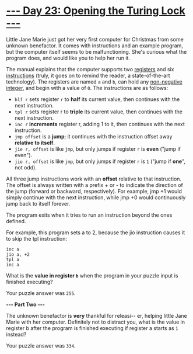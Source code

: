 # [--- Day 23: Opening the Turing Lock ---](http://adventofcode.com/2015/day/23)

Little Jane Marie just got her very first computer for Christmas from some unknown benefactor. It comes with instructions and an example program, but the computer itself seems to be malfunctioning. She's curious what the program does, and would like you to help her run it.

The manual explains that the computer supports two [registers](https://en.wikipedia.org/wiki/Processor_register) and six [instructions](https://en.wikipedia.org/wiki/Instruction_set_architecture) (truly, it goes on to remind the reader, a state-of-the-art technology). The registers are named ``a`` and ``b``, can hold any [non-negative integer](https://en.wikipedia.org/wiki/Natural_number), and begin with a value of ``0``. The instructions are as follows:

- ``hlf r`` sets register ``r`` to **half** its current value, then continues with the next instruction.
- ``tpl r`` sets register r to **triple** its current value, then continues with the next instruction.
- ``inc r`` **increments** register r, adding 1 to it, then continues with the next instruction.
- ``jmp offset`` is a **jump**; it continues with the instruction offset away **relative to itself**.
- ``jie r, offset`` is like ``jmp``, but only jumps if register ``r`` is **even** ("jump if even").
- ``jio r, offset`` is like ``jmp``, but only jumps if register ``r`` is ``1`` ("jump if **one**", not odd).

All three jump instructions work with an **offset** relative to that instruction. The offset is always written with a prefix + or - to indicate the direction of the jump (forward or backward, respectively). For example, jmp +1 would simply continue with the next instruction, while jmp +0 would continuously jump back to itself forever.

The program exits when it tries to run an instruction beyond the ones defined.

For example, this program sets a to 2, because the jio instruction causes it to skip the tpl instruction:
```
inc a
jio a, +2
tpl a
inc a
```
What is the **value in register ``b``** when the program in your puzzle input is finished executing?

Your puzzle answer was ``255``.

**--- Part Two ---**

The unknown benefactor is **very** thankful for releasi-- er, helping little Jane Marie with her computer. Definitely not to distract you, what is the value in register b after the program is finished executing if register a starts as ``1`` instead?

Your puzzle answer was ``334``.
